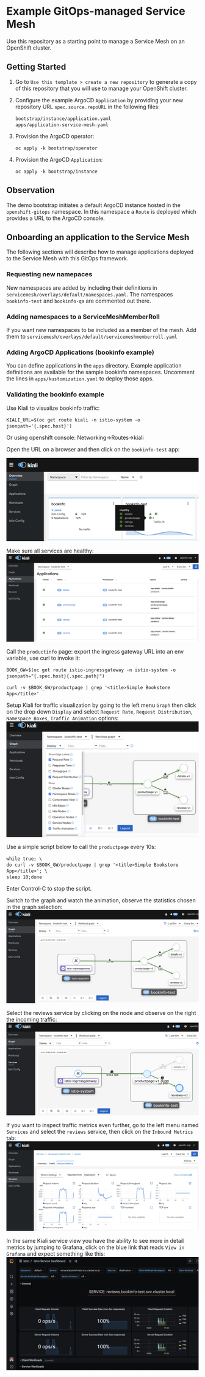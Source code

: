 # Example GitOps-managed Service Mesh

Use this repository as a starting point to manage a Service Mesh on an OpenShift cluster.

## Getting Started

1. Go to `Use this template > create a new repository` to generate a copy of this repository that you will use to manage your OpenShift cluster.

2. Configure the example ArgoCD `Application` by providing your new repository URL `spec.source.repoURL` in the following files:

    ```
    bootstrap/instance/application.yaml
    apps/application-service-mesh.yaml
    ```

3. Provision the ArgoCD operator:

    ```
    oc apply -k bootstrap/operator
    ```

4. Provision the ArgoCD `Application`:

    ```
    oc apply -k bootstrap/instance
    ```

## Observation

The demo bootstrap initiates a default ArgoCD instance hosted in the `openshift-gitops` namespace. In this namespace a `Route` is deployed which provides a URL to the ArgoCD console.


## Onboarding an application to the Service Mesh

The following sections will describe how to manage applications deployed to the Service Mesh with this GitOps framework.

### Requesting new namepaces

New namespaces are added by including their definitions in `servicemesh/overlays/default/namespaces.yaml`. The namespaces `bookinfo-test` and `bookinfo-qa` are commented out there.

### Adding namespaces to a ServiceMeshMemberRoll

If you want new namespaces to be included as a member of the mesh. Add them to `servicemesh/overlays/default/servicemeshmemberroll.yaml`

### Adding ArgoCD Applications (bookinfo example)

You can define applications in the `apps` directory. Example application definitions are available for the sample bookinfo namespaces. Uncomment the lines in `apps/kustomization.yaml` to deploy those apps.

### Validating the bookinfo example

Use Kiali to visualize bookinfo traffic:

```
KIALI_URL=$(oc get route kiali -n istio-system -o jsonpath='{.spec.host}')
```
Or using openshift console: Networking->Routes->kiali

Open the URL on a browser and then click on the `bookinfo-test` app:

![](images/kiali-app.png)

Make sure all services are healthy:
![](images/kiali-app2.png)

Call the `productinfo` page: export the ingress gateway URL into an env variable, use curl to invoke it:
```
BOOK_GW=$(oc get route istio-ingressgateway -n istio-system -o jsonpath="{.spec.host}{.spec.path}")
```
```
curl -v $BOOK_GW/productpage | grep '<title>Simple Bookstore App</title>'
```

Setup Kiali for traffic visualization by going to the left menu `Graph` then click on the drop down `Display` and select `Request Rate`, `Request Distribution`, `Namespace Boxes`, `Traffic Animation` options:
![](images/kiali-trafficanimation.png)

Use a simple script below to call the `productpage` every 10s:
```
while true; \
do curl -v $BOOK_GW/productpage | grep '<title>Simple Bookstore App</title>'; \
sleep 10;done
```
Enter Control-C to stop the script.

Switch to the graph and watch the animation, observe the statistics chosen in the graph selection:
![](images/kiali-traffic-animation.png)

Select the reviews service by clicking on the node and observe on the right the incoming traffic:
![](images/kiali-incoming.png)

If you want to inspect traffic metrics even further, go to the left menu named `Services` and select the `reviews` service, then click on the `Inbound Metrics` tab:
![](images/kiali-inbound-metrics.png)

In the same Kiali service view you have the ability to see more in detail metrics by jumping to Grafana, click on the blue link that reads `View in Grafana` and expect something like this:
![](images/grafana-metrics.png)
